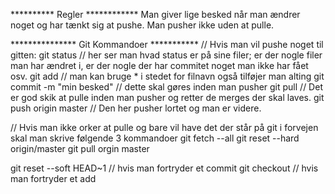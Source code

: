 
********** Regler ************
Man giver lige besked når man ændrer noget og har tænkt sig at pushe.
Man pusher ikke uden at pulle.




*************** Git Kommandoer ***********
// Hvis man vil pushe noget til gitten:
git status 						// her ser man hvad status er på sine filer; er der nogle filer man har ændret i, er der nogle der har commitet noget man ikke har fået osv.
git add <filnavn> 				// man kan bruge * i stedet for filnavn også tilføjer man alting
git commit -m "min besked" 		// dette skal gøres inden man pusher
git pull 						// Det er god skik at pulle inden man pusher og retter de merges der skal laves.
git push origin master 			// Den her pusher lortet og man er videre.


// Hvis man ikke orker at pulle og bare vil have det der står på git i forvejen skal man skrive følgende 3 kommandoer
git fetch --all
git reset --hard origin/master
git pull orgin master


git reset --soft HEAD~1 		// hvis man fortryder et commit
git checkout <filnavn>			// hvis man fortryder et add